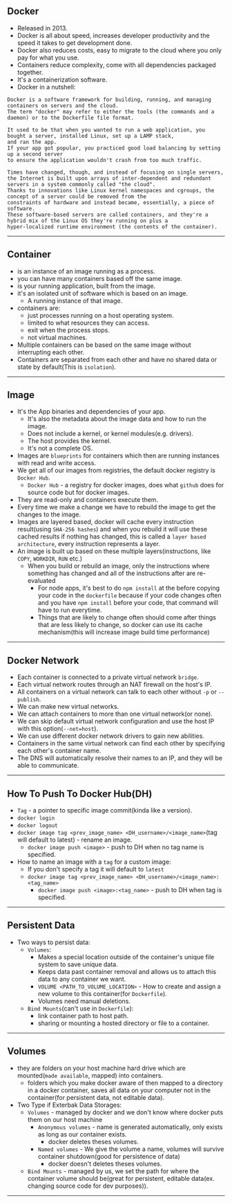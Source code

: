 ## Docker
- Released in 2013.
- Docker is all about speed, increases developer productivity and the speed it takes to get development done.
- Docker also reduces costs, easy to migrate to the cloud where you only pay for what you use.
- Containers reduce complexity, come with all dependencies packaged together.
- It's a containerization software.
- Docker in a nutshell:
``` 
Docker is a software framework for building, running, and managing containers on servers and the cloud. 
The term "docker" may refer to either the tools (the commands and a daemon) or to the Dockerfile file format.

It used to be that when you wanted to run a web application, you bought a server, installed Linux, set up a LAMP stack, 
and ran the app. 
If your app got popular, you practiced good load balancing by setting up a second server 
to ensure the application wouldn't crash from too much traffic.

Times have changed, though, and instead of focusing on single servers, 
the Internet is built upon arrays of inter-dependent and redundant servers in a system commonly called "the cloud". 
Thanks to innovations like Linux kernel namespaces and cgroups, the concept of a server could be removed from the 
constraints of hardware and instead became, essentially, a piece of software. 
These software-based servers are called containers, and they're a hybrid mix of the Linux OS they're running on plus a 
hyper-localized runtime environment (the contents of the container).
```
---

## Container
- is an instance of an image running as a process.
- you can have many containers based off the same image.
- is your running application, built from the image.
- it's an isolated unit of software which is based on an image. 
  - A running instance of that image.
- containers are:
  - just processes running on a host operating system.
  - limited to what resources they can access.
  - exit when the process stops.
  - not virtual machines.
- Multiple containers can be based on the same image without interrupting each other.
- Containers are separated from each other and have no shared data or state by default(This is `isolation`). 
---

## Image
- It's the App binaries and dependencies of your app.
  - It's also the metadata about the image data and how to run the image.
  - Does not include a kernel, or kernel modules(e.g. drivers).
  - The host provides the kernel.
  - It's not a complete OS.
- Images are `blueprints` for containers which then are running instances with read and write access. 
- We get all of our images from registries, the default docker registry is `Docker Hub`.
  - `Docker Hub` - a registry for docker images, does what `github` does for source code but for docker images.
- They are read-only and containers execute them. 
- Every time we make a change we have to rebuild the image to get the changes to the image.
- Images are layered based, docker will cache every instruction result(using `SHA-256 hashes`) and when you rebuild it will use these cached results if nothing has changed, this is called a `layer based architecture`, every instruction represents a layer.
- An image is built up based on these multiple layers(instructions, like `COPY`, `WORKDIR`, `RUN` etc.)
  - When you build or rebuild an image, only the instructions where something has changed and all of the instructions after are re-evaluated
    - For node apps, it's best to do `npm install` at the before copying your code in the `dockerfile` because if your code changes often and you have `npm install` before your code, that command will have to run everytime.
    - Things that are likely to change often should come after things that are less likely to change, so docker can use its cache mechanism(this will increase image build time performance)
---
  
## Docker Network
- Each container is connected to a private virtual network `bridge`.
- Each virtual network routes through an NAT firewall on the host's IP.
- All containers on a virtual network can talk to each other without `-p` or `--publish`.
- We can make new virtual networks.
- We can attach containers to more than one virtual network(or none).
- We can skip default virtual network configuration and use the host IP with this option(`--net=host`).
- We can use different docker network drivers to gain new abilities.
- Containers in the same virtual network can find each other by specifying each other's container name.
- The DNS will automatically resolve their names to an IP, and they will be able to communicate.
---

## How To Push To Docker Hub(DH)
- `Tag` - a pointer to specific image commit(kinda like a version).
- `docker login`
- `docker logout`
- `docker image tag <prev_image_name> <DH_username>/<image_name>`(tag will default to latest) - rename an image.
  - `docker image push <image>` - push to DH when no tag name is specified.
- How to name an image with a `tag` for a custom image:
  - If you don't specify a tag it will default to `latest`
  - `docker image tag <prev_image_name> <DH_username>/<image_name>:<tag_name>`
    - `docker image push <image>:<tag_name>` - push to DH when tag is specified.
---
    
## Persistent Data
- Two ways to persist data:
  - `Volumes`:
    - Makes a special location outside of the container's unique file system to save unique data.
    - Keeps data past container removal and allows us to attach this data to any container we want.
    - `VOLUME <PATH_TO_VOLUME_LOCATION>` - How to create and assign a new volume to this container(for `Dockerfile`).
    - Volumes need manual deletions.
  - `Bind Mounts`(can't use in `Dockerfile`):
    - link container path to host path.
    - sharing or mounting a hosted directory or file to a container.
---

## Volumes
- they are folders on your host machine hard drive which are mounted(`made available`, mapped) into containers.
  - folders which you make docker aware of then mapped to a directory in a docker container, saves all data on your computer not in the container(for persistent data, not editable data).
- Two Type if Exterbak Data Storages:
  - `Volumes` - managed by docker and we don't know where docker puts them on our host machine
    - `Anonymous volumes` - name is generated automatically, only exists as long as our container exists.
      - docker deletes theses volumes.
    - `Named volumes` - We give the volume a name, volumes will survive container shutdown(good for persistence of data)
      - docker doesn't deletes theses volumes.
  - `Bind Mounts` - managed by us, we set the path for where the container volume should be(great for persistent, editable data(ex. changing source code for dev purposes)).
---